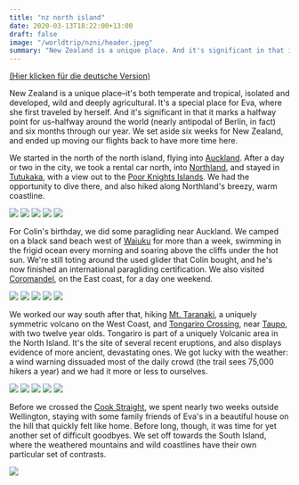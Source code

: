 ```yaml
---
title: "nz north island"
date: 2020-03-13T18:22:00+13:00
draft: false
image: "/worldtrip/nzni/header.jpeg"
summary: "New Zealand is a unique place. And it's significant in that it marks a halfway point for us."
---
```


[(Hier klicken für die deutsche Version)](/worldtrip/de/20200313_nzni)

New Zealand is a unique place–it's both temperate and tropical, isolated and developed, wild and deeply agricultural. It's a special place for Eva, where she first traveled by herself. And it's significant in that it marks a halfway point for us–halfway around the world (nearly antipodal of Berlin, in fact) and six months through our year. We set aside six weeks for New Zealand, and ended up moving our flights back to have more time here.

We started in the north of the north island, flying into [Auckland](https://en.wikipedia.org/wiki/Auckland). After a day or two in the city, we took a rental car north, into [Northland](https://en.wikipedia.org/wiki/Northland_Region), and stayed in [Tutukaka](https://en.wikipedia.org/wiki/Tutukaka), with a view out to the [Poor Knights Islands](https://en.wikipedia.org/wiki/Poor_Knights_Islands). We had the opportunity to dive there, and also hiked along Northland's breezy, warm coastline.

![](/worldtrip/nzni/nort_1.jpeg)
![](/worldtrip/nzni/nort_2.jpeg)
![](/worldtrip/nzni/nort_3.jpeg)
![](/worldtrip/nzni/nort_4.jpeg)
![](/worldtrip/nzni/nort_5.jpeg)

For Colin's birthday, we did some paragliding near Auckland. We camped on a black sand beach west of [Waiuku](https://en.wikipedia.org/wiki/Waiuku) for more than a week, swimming in the frigid ocean every morning and soaring above the cliffs under the hot sun. We're still toting around the used glider that Colin bought, and he's now finished an international paragliding certification. We also visited [Coromandel](https://en.wikipedia.org/wiki/Coromandel_Peninsula), on the East coast, for a day one weekend.

![](/worldtrip/nzni/para_1.jpeg)
![](/worldtrip/nzni/para_2.jpeg)
![](/worldtrip/nzni/para_3.jpeg)
![](/worldtrip/nzni/para_4.jpeg)
![](/worldtrip/nzni/para_5.jpeg)

We worked our way south after that, hiking [Mt. Taranaki](https://en.wikipedia.org/wiki/Taranaki), a uniquely symmetric volcano on the West Coast, and [Tongariro Crossing](https://en.wikipedia.org/wiki/Tongariro_Alpine_Crossing), near [Taupo](https://en.wikipedia.org/wiki/Taupo), with two twelve year olds. Tongariro is part of a uniquely Volcanic area in the North Island. It's the site of several recent eruptions, and also displays evidence of more ancient, devastating ones. We got lucky with the weather: a wind warning dissuaded most of the daily crowd (the trail sees 75,000 hikers a year) and we had it more or less to ourselves.

![](/worldtrip/nzni/hike_1.jpeg)
![](/worldtrip/nzni/hike_2.jpeg)
![](/worldtrip/nzni/hike_3.jpeg)
![](/worldtrip/nzni/hike_4.jpeg)
![](/worldtrip/nzni/hike_5.jpeg)

Before we crossed the [Cook Straight](https://en.wikipedia.org/wiki/Cook_Strait), we spent nearly two weeks outside Wellington, staying with some family friends of Eva's in a beautiful house on the hill that quickly felt like home. Before long, though, it was time for yet another set of difficult goodbyes. We set off towards the South Island, where the weathered mountains and wild coastlines have their own particular set of contrasts.

![](/worldtrip/nzni/selfie.jpeg)
